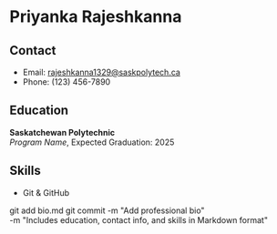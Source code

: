 # Priyanka Rajeshkanna

## Contact
- Email: rajeshkanna1329@saskpolytech.ca
- Phone: (123) 456-7890

## Education
**Saskatchewan Polytechnic**  
*Program Name*, Expected Graduation: 2025

## Skills
- Git & GitHub

git add bio.md
git commit -m "Add professional bio" \
-m "Includes education, contact info, and skills in Markdown format"